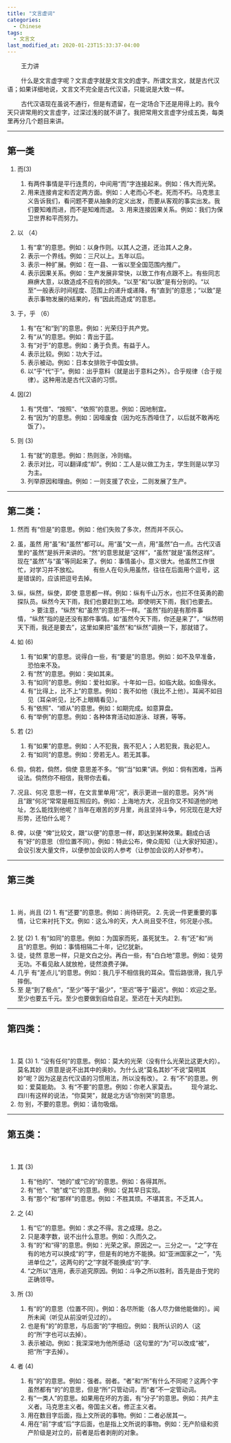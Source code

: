 ```yaml
---
title: "文言虚词"
categories:
  - Chinese
tags:
  - 文言文
last_modified_at: 2020-01-23T15:33:37-04:00
---
```


　　 王力讲

　　 什么是文言虚字呢？文言虚字就是文言文的虚字。所谓文言文，就是古代汉语；如果详细地说，文言文不完全是古代汉语，只能说是大致一样。

   
　　 古代汉语现在虽说不通行，但是有遗留，在一定场合下还是用得上的。我今天只讲常用的文言虚字，过深过浅的就不讲了。我把常用文言虚字分成五类，每类里再分几个题目来讲。

***

## 第一类
1. 而(3)
     1. 有两件事情是平行连贯的，中间用“而”字连接起来。例如：伟大而光荣。
     2. 用来连接肯定和否定两方面。例如：人老而心不老。死而不朽。马克思主义告诉我们，看问题不要从抽象的定义出发，而要从客观的事实出发。我们要知难而进，而不是知难而退。
       3. 用来连接因果关系。例如：我们为保卫世界和平而努力。

2. 以 （4）
      1. 有“拿”的意思。例如：以身作则。以其人之道，还治其人之身。
      2. 表示一个界线。例如：三尺以上。五年以后。
      3. 表示一种扩展。例如：在一县、一省以至全国范围内推广。
      4. 表示因果关系。例如：生产发展非常快，以致工作有点跟不上。有些同志麻痹大意，以致造成不应有的损失。“以至”和“以致”是有分别的。“以至”一般表示时间程度、范围上的递升或递降，有“直到”的意思；“以致”是表示事物发展的结果的，有“因此而造成”的意思。

3. 于，乎 （6）
      1. 有“在”和“到”的意思。例如：光荣归于共产党。
      2. 有“从”的意思。例如：青出于蓝。
      3. 有“对于”的意思。例如：勇于负责。有益于人。
      4. 表示比较。例如：功大于过。
      5. 表示被动。例如：日本女排败于中国女排。
      6. 以“乎”代“于”。例如：出乎意料（就是出于意料之外）。合乎规律（合于规律）。这种用法是古代汉语的习惯。

4. 因(2)
      1. 有“凭借”、“按照”、“依照”的意思。例如：因地制宜。
      2. 有“因为”的意思。例如：因噎废食（因为吃东西噎住了，以后就不敢再吃饭了）。

5. 则 (3)
      1. 有“就”的意思。例如：热则涨，冷则缩。
      2. 表示对比，可以翻译成“却”。例如：工人是以做工为主，学生则是以学习为主。
      3. 列举原因和理由。例如：一则支援了农业，二则发展了生产。

***

## 第二类：

1. 然而 有“但是”的意思。例如：他们失败了多次，然而并不灰心。
　　 
2. 虽，虽然 用“虽”和“虽然”都可以。用“虽”文一点，用“虽然”白一点。古代汉语里的“虽然”是拆开来讲的。“然”的意思就是“这样”，“虽然”就是“虽然这样”。现在“虽然”与“虽”等同起来了。例如：事情虽小，意义很大。他虽然工作很忙，对学习并不放松。
　　 有些人在句头用虽然，往往在后面用个逗号，这是错误的，应该把逗号去掉。
　　 
3.  纵，纵然，纵使，即使 意思都一样。例如：纵有千山万水，也拦不住英勇的勘探队员。纵然今天下雨，我们也要赶到工地。即使明天下雨，我们也要去。
　　 > 要注意，“纵然”和“虽然”的意思不一样。“虽然”指的是有那件事情，“纵然”指的是还没有那件事情。如“虽然今天下雨，你还是来了”，“纵然明天下雨，我还是要去”，这里如果把“虽然”和“纵然”调换一下，那就错了。

4. 如 (6)
      1. 有“如果”的意思。说得白一些，有“要是”的意思。例如：如不及早准备，恐怕来不及。
      2. 有“然”的意思。例如：突如其来。
      3. 有“如同”的意思。例如：爱社如家。十年如一日。如临大敌。如鱼得水。
      4. 有“比得上，比不上”的意思。例如：我不如他（我比不上他）。耳闻不如目见（耳朵听见，比不上眼睛看见）。
      5. 有“依照”、“顺从”的意思。例如：如期完成。如意算盘。
      6. 有“举例”的意思。例如：各种体育活动如游泳、球赛，等等。

5. 若 (2)
      1. 有“如果”的意思。例如：人不犯我，我不犯人；人若犯我，我必犯人。
      2. 有“如同”的意思。例如：旁若无人。若无其事。
　　 
6. 倘，倘若，倘然，倘使 意思差不多。“倘”当“如果”讲。例如：倘有困难，当再设法。倘然你不相信，我带你去看。
　　 
7. 况且、何况 意思一样，在文言里单用“况”，表示更进一层的意思。另外“尚且”跟“何况”常常是相互照应的。例如：上海地方大，况且你又不知道他的地址，怎么能找到他呢？当年在艰苦的岁月里，尚且坚持斗争，何况现在是大好形势，还怕什么呢？
　　 
8. 俾，以便 “俾”比较文，跟“以便”的意思一样，即达到某种效果。翻成白话有“好”的意思（但位置不同）。例如：特此公布，俾众周知（让大家好知道）。会议引发大量文件，以便参加会议的人参考（让参加会议的人好参考）。


***


## 第三类
　　
1. 尚，尚且 (2)
       1. 有“还要”的意思。例如：尚待研究。
       2. 先说一件更重要的事情，让它来衬托下文。例如：这么冷的天，大人尚且受不住，何况是小孩。
　　 
2. 犹 (2)
       1. 有“如同”的意思。例如：为国家而死，虽死犹生。
       2. 有“还”和“尚且”的意思。例如：事情相隔二十年，记忆犹新。
　　 
3. 徒，徒然 意思一样，只是文白之分。再白一些，有“白白地”意思。例如：徒劳无功。不看见敌人就放枪，徒然浪费子弹。
　　 
4. 几乎 有“差点儿”的意思。例如：我几乎不相信我的耳朵。雪后路很滑，我几乎摔倒。
　　
5. 至 是“到了极点”，“至少”等于“最少”，“至迟”等于“最迟”。例如：欢迎之至。至少也要五千元。至少也要做到自给自足。至迟在十天内赶到。


***


## 第四类：
　　
1. 莫 (3)
       1. “没有任何”的意思。例如：莫大的光荣（没有什么光荣比这更大的）。莫名其妙（原意是说不出其中的奥妙。为什么说“莫名其妙”不说“莫明其妙”呢？因为这是古代汉语的习惯用法，所以没有改）。
       2. 有“不”的意思。例如：爱莫能助。
       3. 有“不要”的意思。例如：你老人家莫去。
　　 现今湖北、四川有这样的说法，“你莫哭”，就是北方话“你别哭”的意思。
　　 
2. 勿 别，不要的意思。例如：请勿吸烟。

***

## 第五类：
　　
1. 其 (3)
    1. 有“他的”、“她的”或“它的”的意思。例如：各得其所。
    2. 有“他”、“她”或“它”的意思。例如：促其早日实现。
    3. 有“那个”和“那样”的意思。例如：不胜其烦。不堪其言。不乏其人。

2. 之 (4)
    1. 有“它”的意思。例如：求之不得。言之成理。总之。
    2. 只是凑字数，说不出什么意思。例如：久而久之。
    3. 有“的”和“得”的意思。例如：光荣之家。原因之一。三分之一。“之”字在有的地方可以换成“的”字，但是有的地方不能换。如“亚洲国家之一”，“先进单位之”，这两句的“之”字就不能换成“的”字.
    4. “之所以”连用，表示追究原因。例如：斗争之所以胜利，首先是由于党的正确领导。

3. 所 (3)
    1. 有“的”的意思（位置不同）。例如：各尽所能（各人尽力做他能做的）。闻所未闻（听见从前没听见过的）。
    2. 也是有“的”的意思，与后面“的”字相应。例如：我所认识的人（这的“所”字也可以去掉）。
    3. 表示被动。例如：我深深地为他所感动（这句里的“为”可以改成“被”，把“所”字去掉）。

4. 者 (4)
    1. 有“的”的意思。例如：强者。弱者。“者”和“所”有什么不同呢？这两个字虽然都有“的”的意思，但是“所”只管动词，而“者”不一定管动词。
    2. 有“一类人”的意思。如果用在坏的方面，有“分子”的意思。例如：共产主义者。马克思主义者。帝国主义者。修正主义者。
    3. 用在数目字后面，指上文所说的事物。例如：二者必居其一。
    4. 用在“前”字或“后”字后面，也是指上文所说的事物。例如：无产阶级和资产阶级是对立的，前者是后者剥削的对象。
